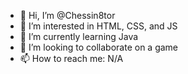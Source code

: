 - 👋 Hi, I’m @Chessin8tor
- 👀 I’m interested in HTML, CSS, and JS
- 🌱 I’m currently learning Java
- 💞️ I’m looking to collaborate on a game
- 📫 How to reach me: N/A

<!---
Chessin8tor/Chessin8tor is a ✨ special ✨ repository because its `README.md` (this file) appears on your GitHub profile.
You can click the Preview link to take a look at your changes.
--->
